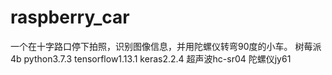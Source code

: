 # raspberry_car
一个在十字路口停下拍照，识别图像信息，并用陀螺仪转弯90度的小车。
树莓派4b python3.7.3 tensorflow1.13.1 keras2.2.4
超声波hc-sr04
陀螺仪jy61
